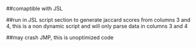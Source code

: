 ##comaptible with JSL

##run in JSL script section to generate jaccard scores from columns 3 and 4, this is a non dynamic script and will only parse data in columns 3 and 4

##may crash JMP, this is unoptimized code
